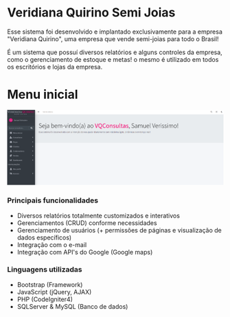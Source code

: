 # Veridiana Quirino Semi Joias
Esse sistema foi desenvolvido e implantado exclusivamente para a empresa "Veridiana Quirino", uma empresa que vende semi-joias para todo o Brasil! 

É um sistema que possuí diversos relatórios e alguns controles da empresa, como o gerenciamento de estoque e metas! o mesmo é utilizado em todos os escritórios e lojas da empresa.

# Menu inicial

![Print](home.png)


### Principais funcionalidades

- Diversos relatórios totalmente customizados e interativos 
- Gerenciamentos (CRUD) conforme necessidades 
- Gerenciamento de usuários (+ permissões de páginas e visualização de dados específicos)
- Integração com o e-mail
- Integração com API's do Google (Google maps)


### Linguagens utilizadas 

- Bootstrap (Framework) 
- JavaScript (jQuery, AJAX)
- PHP (CodeIgniter4)
- SQLServer & MySQL (Banco de dados) 
